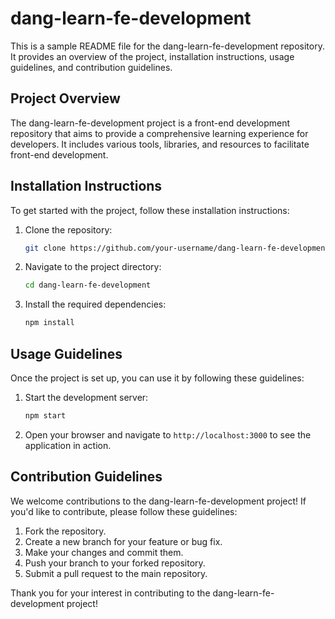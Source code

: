 # dang-learn-fe-development

This is a sample README file for the dang-learn-fe-development repository. It provides an overview of the project, installation instructions, usage guidelines, and contribution guidelines.

## Project Overview

The dang-learn-fe-development project is a front-end development repository that aims to provide a comprehensive learning experience for developers. It includes various tools, libraries, and resources to facilitate front-end development.

## Installation Instructions

To get started with the project, follow these installation instructions:

1. Clone the repository:

   ```bash
   git clone https://github.com/your-username/dang-learn-fe-development.git
   ```

2. Navigate to the project directory:

   ```bash
   cd dang-learn-fe-development
   ```

3. Install the required dependencies:
   ```bash
   npm install
   ```

## Usage Guidelines

Once the project is set up, you can use it by following these guidelines:

1. Start the development server:

   ```bash
   npm start
   ```

2. Open your browser and navigate to `http://localhost:3000` to see the application in action.

## Contribution Guidelines

We welcome contributions to the dang-learn-fe-development project! If you'd like to contribute, please follow these guidelines:

1. Fork the repository.
2. Create a new branch for your feature or bug fix.
3. Make your changes and commit them.
4. Push your branch to your forked repository.
5. Submit a pull request to the main repository.

Thank you for your interest in contributing to the dang-learn-fe-development project!
